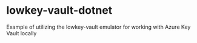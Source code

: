 # lowkey-vault-dotnet
Example of utilizing the lowkey-vault emulator for working with Azure Key Vault locally
